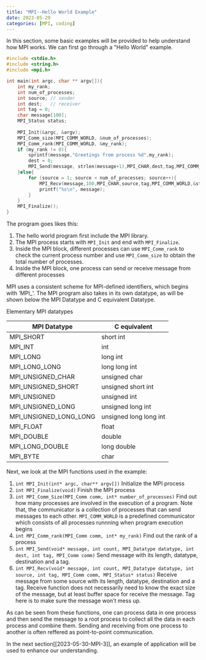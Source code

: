 ```yaml
---
title: "MPI--Hello World Example"
date: 2023-05-29
categories: [MPI, coding]
---
```


In this section, some basic examples will be provided to help understand how MPI works. We can first go through a "Hello World" example.

```c
#include <stdio.h>
#include <string.h>
#include <mpi.h>

int main(int argc, char ** argv[]){
	int my_rank;
	int num_of_processes;
	int source; // sender
	int dest;   // receiver
	int tag = 0;
	char message[100];
	MPI_Status status;
	
	MPI_Init(&argc, &argv);
	MPI_Comm_size(MPI_COMM_WORLD, &num_of_processes);
	MPI_Comm_rank(MPI_COMM_WORLD, &my_rank);
	if (my_rank != 0){
		sprintf(message,"Greetings from process %d",my_rank);
		dest = 0;
		MPI_Send(message, strlen(message+1),MPI_CHAR,dest,tag,MPI_COMM_WORLD);
	}else{
		for (source = 1; source < num_of_processes; source++){
			MPI_Recv(message,100,MPI_CHAR,source,tag,MPI_COMM_WORLD,&status);
			printf("%s\n", message);
		}
	}
	MPI_Finalize();
}
```

The program goes likes this:
1. The hello world program first include the MPI library. 
2. The MPI process starts with `MPI_Init` and end with `MPI_Finalize`. 
3. Inside the MPI block, different processes can use `MPI_Comm_rank` to check the current process number and use `MPI_Comm_size` to obtain the total number of processes. 
4. Inside the MPI block, one process can send or receive message from different processes

MPI uses a consistent scheme for MPI-defined identifiers, which begins with 'MPI_'. The MPI program also takes in its own datatype, as will be shown below the MPI Datatype and C equivalent Datatype.

Elementary MPI datatypes

| MPI Datatype      | C equivalent |
| ----------- | ----------- |
| MPI_SHORT      | short int       |
| MPI_INT   | int        |
|MPI_LONG | long int|
|MPI_LONG_LONG|long long int|
|MPI_UNSIGNED_CHAR|unsigned char|
|MPI_UNSIGNED_SHORT|unsigned short int|
|MPI_UNSIGNED|unsigned int|
|MPI_UNSIGNED_LONG|unsigned long int|
|MPI_UNSIGNED_LONG_LONG|unsigned long long int|
|MPI_FLOAT|float|
|MPI_DOUBLE|double|
|MPI_LONG_DOUBLE|long double|
|MPI_BYTE|char|

Next, we look at the MPI functions used in the example: 
1. `int MPI_Init(int* argc, char** argv[])` Initialize the MPI process
2. `int MPI_Finalize(void)` Finish the MPI process
3. `int MPI_Comm_Size(MPI_Comm comm, int* number_of_processes)` Find out how many processes are involved in the execution of a program.
Note that, the communicator is a collection of processes that can send messages to each other. `MPI_COMM_WORLD` is a predefined communicator which consists of all processes runnning when program execution begins
4. `int MPI_Comm_rank(MPI_Comm comm, int* my_rank)` Find out the rank of a process
5. `int MPI_Send(void* message, int count, MPI_Datatype datatype, int dest, int tag, MPI_Comm comm)` Send message with its length, datatype, destination and a tag.
6. `int MPI_Recv(void* message, int count, MPI_Datatype datatype, int source, int tag, MPI_Comm comm, MPI_Status* status)` Receive message from some source with its length, datatype, destination and a tag. Receive function does not necessarily need to know the exact size of the message, but at least buffer space for receive the message. Tag here is to make sure the message won't mess up.

As can be seen from these functions, one can process data in one process and then send the message to a root process to collect all the data in each process and combine them. Sending and receiving from one process to another is often reffered as point-to-point communication.

In the next section[[2023-05-30-MPI-3]], an example of application will be used to enhance our understanding.